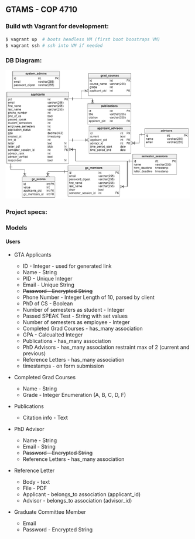 ## GTAMS - COP 4710

### Build wth Vagrant for development:
```sh
$ vagrant up  # boots headless VM (first boot boostraps VM)
$ vagrant ssh # ssh into VM if needed
```

### DB Diagram:

![diagram](/docs/gtams_diagram.png)

### Project specs:

### Models

#### Users
* GTA Applicants
  * ID - Integer - used for generated link
  * Name - String
  * PID - Unique Integer
  * Email - Unique String
  * ~~Password - Encrypted String~~
  * Phone Number - Integer Length of 10, parsed by client
  * PhD of CS - Boolean
  * Number of semesters as student - Integer
  * Passed SPEAK Test - String with set values
  * Number of semesters as employee - Integer
  * Completed Grad Courses - has_many association
  * GPA - Calcualted Integer
  * Publications - has_many association
  * PhD Advisors - has_many association restraint max of 2 (current and previous)
  * Reference Letters - has_many association
  * timestamps - on form submission

* Completed Grad Courses
  * Name - String
  * Grade - Integer Enumeration (A, B, C, D, F)

* Publications
  * Citation info - Text

* PhD Advisor
  * Name - String
  * Email - String
  * ~~Password - Encrypted String~~
  * Reference Letters - has_many association

* Reference Letter
  * Body - text
  * File - PDF
  * Applicant - belongs_to association (applicant_id)
  * Advisor - belongs_to association (advisor_id)

* Graduate Committee Member
  * Email
  * Password - Encrypted String
